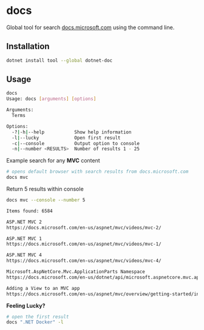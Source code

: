 # docs

Global tool for search [docs.microsoft.com](http://docs.microsoft.com) using the command line.

## Installation

```bash
dotnet install tool --global dotnet-doc
```

## Usage

```bash
docs
Usage: docs [arguments] [options]

Arguments:
  Terms

Options:
  -?|-h|--help           Show help information
  -l|--lucky             Open first result
  -c|--console           Output option to console
  -n|--number <RESULTS>  Number of results 1 - 25
```

Example search for any **MVC** content

```bash
# opens default browser with search results from docs.microsoft.com
docs mvc
```

Return 5 results within console

```bash
docs mvc --console --number 5

Items found: 6584

ASP.NET MVC 2
https://docs.microsoft.com/en-us/aspnet/mvc/videos/mvc-2/

ASP.NET MVC 1
https://docs.microsoft.com/en-us/aspnet/mvc/videos/mvc-1/

ASP.NET MVC 4
https://docs.microsoft.com/en-us/aspnet/mvc/videos/mvc-4/

Microsoft.AspNetCore.Mvc.ApplicationParts Namespace
https://docs.microsoft.com/en-us/dotnet/api/microsoft.aspnetcore.mvc.applicationparts

Adding a View to an MVC app
https://docs.microsoft.com/en-us/aspnet/mvc/overview/getting-started/introduction/adding-a-view
```

**Feeling Lucky?**

```bash
# open the first result
docs ".NET Docker" -l
```
